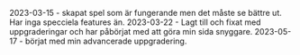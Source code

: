 2023-03-15 - skapat spel som är fungerande men det måste se bättre ut. Har inga specciela features än. 
2023-03-22 - Lagt till och fixat med uppgraderingar och har påbörjat med att göra min sida snyggare. 
2023-05-17 - börjat med min advancerade uppgradering.